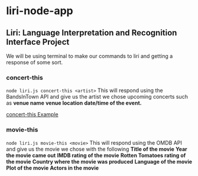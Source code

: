 # liri-node-app
## Liri: Language Interpretation and Recognition Interface Project

We will be using terminal to make our commands to liri and getting a response of some sort.

### concert-this
`node liri.js concert-this <artist>`
This will respond using the BandsInTown API and give us the artist we chose upcoming concerts such as 
**venue name**
**venue location**
**date/time of the event.**

[concert-this Example](https://www.youtube.com/watch?v=p-5iCVV-524)

###  movie-this
`node liri.js movie-this <movie>`
This will respond using the OMDB API and give us the movie we chose with the following
**Title of the movie**
**Year the movie came out**
**IMDB rating of the movie**
**Rotten Tomatoes rating of the movie**
**Country where the movie was produced**
**Language of the movie**
**Plot of the movie**
**Actors in the movie**




